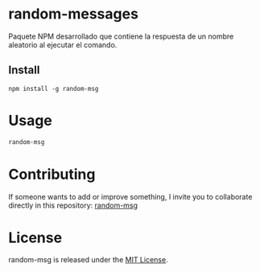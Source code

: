 # random-messages

Paquete NPM desarrollado que contiene la respuesta de un nombre aleatorio al ejecutar el comando.

## Install

```npm
npm install -g random-msg
```

# Usage

```bash
random-msg
```

# Contributing
If someone wants to add or improve something, I invite you to collaborate directly in this repository: [random-msg](https://github.com/JairoAtoche/random-names)

# License
random-msg is released under the [MIT License](https://opensource.org/licenses/MIT).